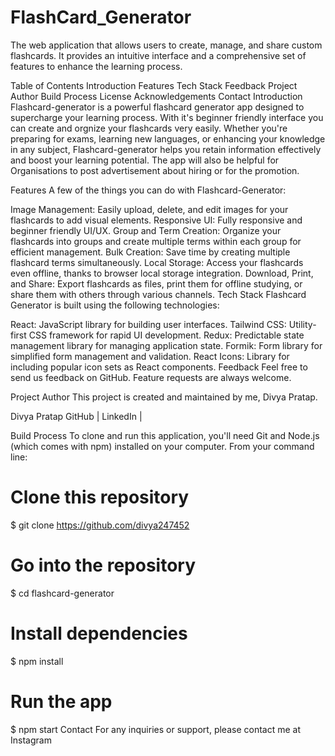 # FlashCard_Generator

The web application that allows users to create, manage, and share custom flashcards. It provides an intuitive interface and a comprehensive set of features to enhance the learning process.

Table of Contents
Introduction
Features
Tech Stack
Feedback
Project Author
Build Process
License
Acknowledgements
Contact
Introduction
Flashcard-generator is a powerful flashcard generator app designed to supercharge your learning process. With it's beginner friendly interface you can create and orgnize your flashcards very easily. Whether you're preparing for exams, learning new languages, or enhancing your knowledge in any subject, Flashcard-generator helps you retain information effectively and boost your learning potential. The app will also be helpful for Organisations to post advertisement about hiring or for the promotion.

Features
A few of the things you can do with Flashcard-Generator:

Image Management: Easily upload, delete, and edit images for your flashcards to add visual elements.
Responsive UI: Fully responsive and beginner friendly UI/UX.
Group and Term Creation: Organize your flashcards into groups and create multiple terms within each group for efficient management.
Bulk Creation: Save time by creating multiple flashcard terms simultaneously.
Local Storage: Access your flashcards even offline, thanks to browser local storage integration.
Download, Print, and Share: Export flashcards as files, print them for offline studying, or share them with others through various channels.
Tech Stack
Flashcard Generator is built using the following technologies:

React: JavaScript library for building user interfaces.
Tailwind CSS: Utility-first CSS framework for rapid UI development.
Redux: Predictable state management library for managing application state.
Formik: Form library for simplified form management and validation.
React Icons: Library for including popular icon sets as React components.
Feedback
Feel free to send us feedback on GitHub. Feature requests are always welcome.

Project Author
This project is created and maintained by me, Divya Pratap.

Divya Pratap
GitHub | LinkedIn |

Build Process
To clone and run this application, you'll need Git and Node.js (which comes with npm) installed on your computer. From your command line:

# Clone this repository
$ git clone https://github.com/divya247452

# Go into the repository
$ cd flashcard-generator

# Install dependencies
$ npm install

# Run the app
$ npm start
Contact
For any inquiries or support, please contact me at Instagram

